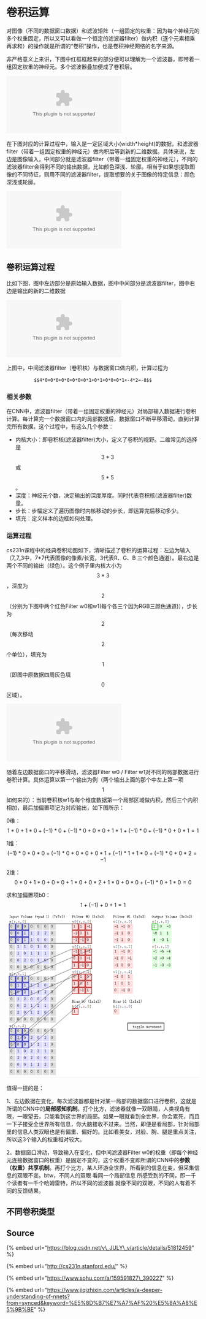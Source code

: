 # 卷积运算

对图像（不同的数据窗口数据）和滤波矩阵（一组固定的权重：因为每个神经元的多个权重固定，所以又可以看做一个恒定的滤波器filter）做内积（逐个元素相乘再求和）的操作就是所谓的“卷积”操作，也是卷积神经网络的名字来源。

非严格意义上来讲，下图中红框框起来的部分便可以理解为一个滤波器，即带着一组固定权重的神经元。多个滤波器叠加便成了卷积层。

![](../../../.gitbook/assets/20160822134955264.bin)

在下图对应的计算过程中，输入是一定区域大小\(width\*height\)的数据，和滤波器filter（带着一组固定权重的神经元）做内积后等到新的二维数据。具体来说，左边是图像输入，中间部分就是滤波器filter（带着一组固定权重的神经元），不同的滤波器filter会得到不同的输出数据，比如颜色深浅、轮廓。相当于如果想提取图像的不同特征，则用不同的滤波器filter，提取想要的关于图像的特定信息：颜色深浅或轮廓。

![](../../../.gitbook/assets/20160702214116669.bin)

## 卷积运算过程

比如下图，图中左边部分是原始输入数据，图中中间部分是滤波器filter，图中右边是输出的新的二维数据

![](../../../.gitbook/assets/20160702215705128.bin)

上图中，中间滤波器filter（卷积核）与数据窗口做内积，计算过程为

              $$4*0+0*0+0*0+0*0+0*1+0*1+0*0+0*1+-4*2=-8$$ 

### 相关参数

在CNN中，滤波器filter（带着一组固定权重的神经元）对局部输入数据进行卷积计算。每计算完一个数据窗口内的局部数据后，数据窗口不断平移滑动，直到计算完所有数据。这个过程中，有这么几个参数：

* 内核大小：即卷积核\(滤波器filter\)大小，定义了卷积的视野。二维常见的选择是 $$3*3$$ 或 $$5*5$$ 。
* 深度：神经元个数，决定输出的深度厚度。同时代表卷积核\(滤波器filter\)数量。
* 步长：步幅定义了遍历图像时内核移动的步长，即运算完后移动多少。
* 填充：定义样本的边框如何处理。

### 运算过程

cs231n课程中的经典卷积动图如下，清晰描述了卷积的运算过程：左边为输入（7_7_3中，7\*7代表图像的像素/长宽，3代表R、G、B 三个颜色通道）。最右边是两个不同的输出（绿色）。这个例子里内核大小为 $$3*3$$ ，深度为 $$2$$ （分别为下图中两个红色Filter w0和w1\(每个各三个因为RGB三颜色通道\)），步长为 $$2$$ （每次移动 $$2$$ 个单位），填充为 $$1$$ （即图中原数据四周灰色填 $$0$$ 区域）。

![](../../../.gitbook/assets/20160707204048899.bin)

随着左边数据窗口的平移滑动，滤波器Filter w0 / Filter w1对不同的局部数据进行卷积计算。具体运算以第一个输出为例（两个输出上面的那个中左上第一项 $$1$$ 如何来的）：当前卷积核w1与每个维度数据第一个局部区域做内积，然后三个内积相加，最后加偏置项记为对应输出，如下图所示：

0维：$$1*0+1*0+(-1)*0+(-1)*0+0*0+1*1+(-1)*0+(-1)*0+0*1=1$$ 

1维： $$(-1)*0+0*0+(-1)*0+0*0+0*1+(-1)*1+1*0+(-1)*0+0*2=-1$$ 

2维： $$0*0+1*0+0*0+1*0+0*2+1*0+0*0+(-1)*0+1*0=0$$ 

求和加偏置项b0： $$1+(-1)+0+1=1$$ 

![](../../../.gitbook/assets/timline-jie-tu-20181218154533.png)

值得一提的是：

1、左边数据在变化，每次滤波器都是针对某一局部的数据窗口进行卷积，这就是所谓的CNN中的**局部感知机制**。打个比方，滤波器就像一双眼睛，人类视角有限，一眼望去，只能看到这世界的局部。如果一眼就看到全世界，你会累死，而且一下子接受全世界所有信息，你大脑接收不过来。当然，即便是看局部，针对局部里的信息人类双眼也是有偏重、偏好的。比如看美女，对脸、胸、腿是重点关注，所以这3个输入的权重相对较大。

2、数据窗口滑动，导致输入在变化，但中间滤波器Filter w0的权重（即每个神经元连接数据窗口的权重）是固定不变的，这个权重不变即所谓的CNN中的**参数（权重）共享机制**。再打个比方，某人环游全世界，所看到的信息在变，但采集信息的双眼不变。btw，不同人的双眼 看同一个局部信息 所感受到的不同，即一千个读者有一千个哈姆雷特，所以不同的滤波器 就像不同的双眼，不同的人有着不同的反馈结果。

## 不同卷积类型

## Source

{% embed url="https://blog.csdn.net/v\_JULY\_v/article/details/51812459" %}

{% embed url="http://cs231n.stanford.edu/" %}

{% embed url="https://www.sohu.com/a/159591827\_390227" %}

{% embed url="https://www.jiqizhixin.com/articles/a-deeper-understanding-of-nnets?from=synced&keyword=%E5%8D%B7%E7%A7%AF%20%E5%8A%A8%E5%9B%BE" %}




